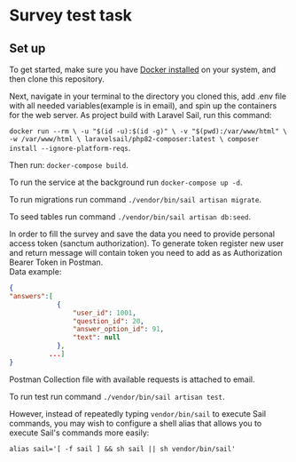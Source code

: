 # Survey test task

Set up
------------

To get started, make sure you have [Docker installed](https://docs.docker.com) on your system, and then clone this repository.

Next, navigate in your terminal to the directory you cloned this, add .env file with all needed variables(example is in email), and spin up the containers for the web server.
As project build with Laravel Sail, run this command:

`docker run --rm \
-u "$(id -u):$(id -g)" \
-v "$(pwd):/var/www/html" \
-w /var/www/html \
laravelsail/php82-composer:latest \
composer install --ignore-platform-reqs`.

Then run: `docker-compose build`.

To run the service at the background run `docker-compose up -d`.

To run migrations run command `./vendor/bin/sail artisan migrate`.

To seed tables run command `./vendor/bin/sail artisan db:seed`.

In order to fill the survey and save the data you need to provide personal access token (sanctum authorization). To generate token register new user and return message will contain token you need to add as  as Authorization Bearer Token in Postman.  
Data example:
```json
{
"answers":[
            {
                "user_id": 1001,
                "question_id": 20,
                "answer_option_id": 91,
                "text": null
            },
          ...]
}
```
Postman Collection file with available requests is attached to email.

To run test run command `./vendor/bin/sail artisan test`.

However, instead of repeatedly typing `vendor/bin/sail` to execute Sail commands, you may wish to configure a shell alias that allows you to execute Sail's commands more easily:

`alias sail='[ -f sail ] && sh sail || sh vendor/bin/sail'`
